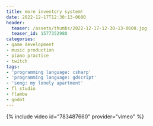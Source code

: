 ```yaml
---
title: more inventory system!
date: 2022-12-17T12:30:13-0600
header:
  teaser: /assets/thumbs/2022-12-17-12-30-13-0600.jpg
  teaser_id: 1577352980
categories:
- game development
- music production
- piano practice
- twitch
tags:
- 'programming language: csharp'
- 'programming language: gdscript'
- 'song: my lonely apartment'
- fl studio
- flambe
- godot
---
```

{% include video id="783487660" provider="vimeo" %}
